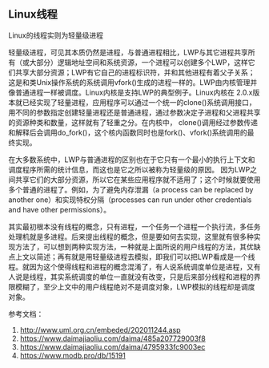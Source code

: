 

## Linux线程



Linux的线程实则为轻量级进程

轻量级进程，可见其本质仍然是进程，与普通进程相比，LWP与其它进程共享所有（或大部分）逻辑地址空间和系统资源，一个进程可以创建多个LWP，这样它们共享大部分资源；LWP有它自己的进程标识符，并和其他进程有着父子关系；这是和类Unix操作系统的系统调用vfork()生成的进程一样的。LWP由内核管理并像普通进程一样被调度。Linux内核是支持LWP的典型例子。Linux内核在 2.0.x版本就已经实现了轻量进程，应用程序可以通过一个统一的clone()系统调用接口，用不同的参数指定创建轻量进程还是普通进程，通过参数决定子进程和父进程共享的资源种类和数量，这样就有了轻重之分。在内核中， clone()调用经过参数传递和解释后会调用do_fork()，这个核内函数同时也是fork()、vfork()系统调用的最终实现。

在大多数系统中，LWP与普通进程的区别也在于它只有一个最小的执行上下文和调度程序所需的统计信息，而这也是它之所以被称为轻量级的原因。
因为LWP之间共享它们的大部分资源，所以它在某些应用程序就不适用了；这个时候就要使用多个普通的进程了。例如，为了避免内存泄漏（a process can be replaced by another one）和实现特权分隔（processes can run under other credentials and have other permissions）。



其实最初根本没有线程的概念，只有进程，一个任务一个进程一个执行流，多任务处理机就是多进程。后来提出线程的概念，但是要如何去实现，这里就有很多种实现方法了，可以想到两种实现方法，一种就是上面所说的用户线程的方法，其优缺点上文以简述；再有就是用轻量级进程去模拟，即我们可以把LWP看成是一个线程。就因为这个使得线程和进程的概念混淆了，有人说系统调度单位是进程，又有人说是线程，其实系统调度的单位一直就没有改变，只是后来部分线程和进程的界限模糊了，至少上文中的用户线程绝对不是调度对象，LWP模拟的线程却是调度对象。

参考文档：

1. http://www.uml.org.cn/embeded/202011244.asp
2. https://www.daimajiaoliu.com/daima/485a207729003f8
3. https://www.daimajiaoliu.com/daima/4795933fc9003ec
4. https://www.modb.pro/db/15191

